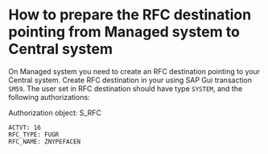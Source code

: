 # How to prepare the RFC destination pointing from Managed system to Central system

On  Managed system you need to create an RFC destination pointing to your Central system. Create RFC destination in your using SAP Gui transaction `SM59`.  The user set in RFC destination should have type `SYSTEM`, and the following authorizations:

Authorization object: S_RFC

``` ABAP title="S_RFC"
ACTVT: 16
RFC_TYPE: FUGR
RFC_NAME: ZNYPEFACEN
```
